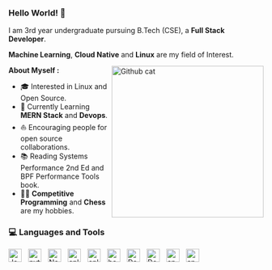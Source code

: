 ### Hello World!  👋

I am 3rd year undergraduate pursuing B.Tech (CSE), a **Full Stack Developer**.

**Machine Learning**, **Cloud Native** and **Linux** are my field of Interest.

<img align="right" width=300px alt="Github cat" src="https://octodex.github.com/images/yogitocat.png">

**About Myself :**
* 🎓   Interested in Linux and Open Source.
* 🌱   Currently Learning **MERN Stack** and **Devops**.
* ⛵   Encouraging people for open source collaborations.
* 📚   Reading Systems Performance 2nd Ed and BPF Performance Tools book.
* ✍🏻 **Competitive Programming** and **Chess** are my hobbies.
<!-- * 🌱   Currently Learning **MERN Stack** and **Machine Learning**. -->

### 💻 Languages and Tools

<img align="left" alt="JavaScript" width="26px" src="https://cdn.jsdelivr.net/gh/devicons/devicon/icons/javascript/javascript-original.svg" style="padding-right:10px;" />
<img align="left" alt="python3" width="26px" src="https://cdn.jsdelivr.net/gh/devicons/devicon/icons/python/python-original.svg" style="padding-right:10px;" />          
<img align="left" alt="Node.js" width="26px" src="https://cdn.jsdelivr.net/gh/devicons/devicon/icons/nodejs/nodejs-original-wordmark.svg"  style="padding-right:10px;" />
<img align="left" alt="cplusplus" width="26px" src="https://cdn.jsdelivr.net/gh/devicons/devicon/icons/cplusplus/cplusplus-original.svg" style="padding-right:10px;" />
<img align="left" alt="cplusplus" width="26px" src="https://cdn.jsdelivr.net/gh/devicons/devicon/icons/go/go-original-wordmark.svg" style="padding-right:10px;"/>
<img align="left" alt="bash" width="26px" src="https://cdn.jsdelivr.net/gh/devicons/devicon/icons/bash/bash-plain.svg" style="padding-right:10px;" />
<!-- <img align="left" alt="Linux" width="26px" src="https://cdn.jsdelivr.net/gh/devicons/devicon/icons/linux/linux-original.svg" style="padding-right:10px;" /> -->
<!-- <img align="left" alt="Ubuntu" width="26px" src="https://cdn.jsdelivr.net/gh/devicons/devicon/icons/ubuntu/ubuntu-plain.svg" style="padding-right:10px;" /> -->
<img align="left" alt="Debain" width="26px" src="https://cdn.jsdelivr.net/gh/devicons/devicon/icons/debian/debian-plain.svg" style="padding-right:10px;"/>
<img align="left" alt="Debain" width="26px" src="https://cdn.jsdelivr.net/gh/devicons/devicon/icons/docker/docker-original.svg" style="padding-right:10px;"/>
<!-- <img align="left" alt="apache" width="26px" src="https://cdn.jsdelivr.net/gh/devicons/devicon/icons/apache/apache-original-wordmark.svg" style="padding-right:10px;" /> -->
<img align="left" alt="apache" width="26px" src="https://cdn.jsdelivr.net/gh/devicons/devicon/icons/kubernetes/kubernetes-plain.svg" style="padding-right:10px;" />
<img align="left" alt="apache" width="26px" src="https://cdn.jsdelivr.net/gh/devicons/devicon/icons/tensorflow/tensorflow-original.svg" style="padding-right:10px;" />          
